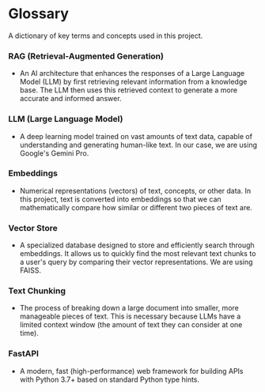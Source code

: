 # Glossary

A dictionary of key terms and concepts used in this project.

### **RAG (Retrieval-Augmented Generation)**

- An AI architecture that enhances the responses of a Large Language Model (LLM) by first retrieving relevant information from a knowledge base. The LLM then uses this retrieved context to generate a more accurate and informed answer.

### **LLM (Large Language Model)**

- A deep learning model trained on vast amounts of text data, capable of understanding and generating human-like text. In our case, we are using Google's Gemini Pro.

### **Embeddings**

- Numerical representations (vectors) of text, concepts, or other data. In this project, text is converted into embeddings so that we can mathematically compare how similar or different two pieces of text are.

### **Vector Store**

- A specialized database designed to store and efficiently search through embeddings. It allows us to quickly find the most relevant text chunks to a user's query by comparing their vector representations. We are using FAISS.

### **Text Chunking**

- The process of breaking down a large document into smaller, more manageable pieces of text. This is necessary because LLMs have a limited context window (the amount of text they can consider at one time).

### **FastAPI**

- A modern, fast (high-performance) web framework for building APIs with Python 3.7+ based on standard Python type hints.
